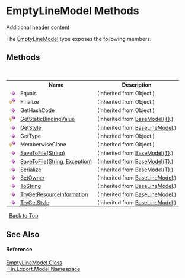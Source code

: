 # EmptyLineModel Methods
Additional header content 

The <a href="c5711065-3fc2-eefc-f5c0-b487d111663e">EmptyLineModel</a> type exposes the following members.


## Methods
&nbsp;<table><tr><th></th><th>Name</th><th>Description</th></tr><tr><td>![Public method](media/pubmethod.gif "Public method")</td><td>Equals</td><td> (Inherited from Object.)</td></tr><tr><td>![Protected method](media/protmethod.gif "Protected method")</td><td>Finalize</td><td> (Inherited from Object.)</td></tr><tr><td>![Public method](media/pubmethod.gif "Public method")</td><td>GetHashCode</td><td> (Inherited from Object.)</td></tr><tr><td>![Protected method](media/protmethod.gif "Protected method")</td><td><a href="4253f171-71af-35d6-e1b1-47af647eb205">GetStaticBindingValue</a></td><td> (Inherited from <a href="6632f561-4175-f1f2-939c-ac8b10159529">BaseModel(T)</a>.)</td></tr><tr><td>![Public method](media/pubmethod.gif "Public method")</td><td><a href="79747c6c-4687-06ef-2782-949ada6245ff">GetStyle</a></td><td> (Inherited from <a href="fecd9f8c-aa83-94f7-06af-60e921729e85">BaseLineModel</a>.)</td></tr><tr><td>![Public method](media/pubmethod.gif "Public method")</td><td>GetType</td><td> (Inherited from Object.)</td></tr><tr><td>![Protected method](media/protmethod.gif "Protected method")</td><td>MemberwiseClone</td><td> (Inherited from Object.)</td></tr><tr><td>![Public method](media/pubmethod.gif "Public method")</td><td><a href="60537b6c-f261-e08e-2eee-1007e9760316">SaveToFile(String)</a></td><td> (Inherited from <a href="6632f561-4175-f1f2-939c-ac8b10159529">BaseModel(T)</a>.)</td></tr><tr><td>![Public method](media/pubmethod.gif "Public method")</td><td><a href="81bbc161-83e1-ff91-7904-4b6a5260f76c">SaveToFile(String, Exception)</a></td><td> (Inherited from <a href="6632f561-4175-f1f2-939c-ac8b10159529">BaseModel(T)</a>.)</td></tr><tr><td>![Public method](media/pubmethod.gif "Public method")</td><td><a href="d84fa1d2-692a-9e10-e839-60da45d50f19">Serialize</a></td><td> (Inherited from <a href="6632f561-4175-f1f2-939c-ac8b10159529">BaseModel(T)</a>.)</td></tr><tr><td>![Public method](media/pubmethod.gif "Public method")</td><td><a href="e56256ff-fde0-f5c2-4704-fcdf44ea97c6">SetOwner</a></td><td> (Inherited from <a href="fecd9f8c-aa83-94f7-06af-60e921729e85">BaseLineModel</a>.)</td></tr><tr><td>![Public method](media/pubmethod.gif "Public method")</td><td><a href="1afe80b5-5b61-e3fb-060c-e0e9ac307cca">ToString</a></td><td> (Inherited from <a href="fecd9f8c-aa83-94f7-06af-60e921729e85">BaseLineModel</a>.)</td></tr><tr><td>![Public method](media/pubmethod.gif "Public method")</td><td><a href="88e43557-5094-4333-010c-98bd83df197c">TryGetResourceInformation</a></td><td> (Inherited from <a href="fecd9f8c-aa83-94f7-06af-60e921729e85">BaseLineModel</a>.)</td></tr><tr><td>![Public method](media/pubmethod.gif "Public method")</td><td><a href="abfeb636-bbca-ed92-af5e-75e53f188bc8">TryGetStyle</a></td><td> (Inherited from <a href="fecd9f8c-aa83-94f7-06af-60e921729e85">BaseLineModel</a>.)</td></tr></table>&nbsp;
<a href="#emptylinemodel-methods">Back to Top</a>

## See Also


#### Reference
<a href="c5711065-3fc2-eefc-f5c0-b487d111663e">EmptyLineModel Class</a><br /><a href="ef57ffcc-e95e-b212-5a46-9aa6f5a3511f">iTin.Export.Model Namespace</a><br />